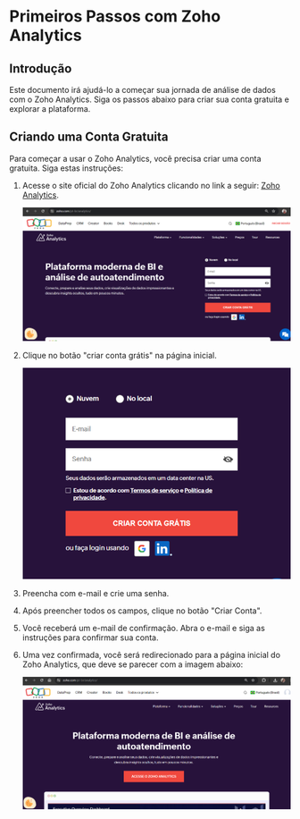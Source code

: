 # Primeiros Passos com Zoho Analytics

## Introdução

 Este documento irá ajudá-lo a começar sua jornada de análise de dados com o Zoho Analytics. Siga os passos abaixo para criar sua conta gratuita e explorar a plataforma.

## Criando uma Conta Gratuita

Para começar a usar o Zoho Analytics, você precisa criar uma conta gratuita. Siga estas instruções:

1. Acesse o site oficial do Zoho Analytics clicando no link a seguir: [Zoho Analytics](https://www.zoho.com/pt-br/analytics/).
   
   ![alt text](image-1.png)

2. Clique no botão "criar conta grátis" na página inicial.
   
   ![alt text](image-2.png)

3. Preencha com e-mail e crie uma senha.

4. Após preencher todos os campos, clique no botão "Criar Conta".

5. Você receberá um e-mail de confirmação. Abra o e-mail e siga as instruções para confirmar sua conta.

6. Uma vez confirmada, você será redirecionado para a página inicial do Zoho Analytics, que deve se parecer com a imagem abaixo:

   ![site principal](image.png)






